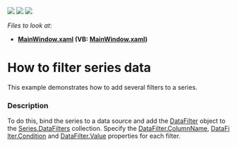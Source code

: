 <!-- default badges list -->
![](https://img.shields.io/endpoint?url=https://codecentral.devexpress.com/api/v1/VersionRange/128569925/15.1.3%2B)
[![](https://img.shields.io/badge/Open_in_DevExpress_Support_Center-FF7200?style=flat-square&logo=DevExpress&logoColor=white)](https://supportcenter.devexpress.com/ticket/details/T339646)
[![](https://img.shields.io/badge/📖_How_to_use_DevExpress_Examples-e9f6fc?style=flat-square)](https://docs.devexpress.com/GeneralInformation/403183)
<!-- default badges end -->
<!-- default file list -->
*Files to look at*:

* **[MainWindow.xaml](./CS/DataFilter/MainWindow.xaml) (VB: [MainWindow.xaml](./VB/DataFilter/MainWindow.xaml))**
<!-- default file list end -->
# How to filter series data 


This example demonstrates how to add several filters to a series.


<h3>Description</h3>

<p>To do this, bind&nbsp;the&nbsp;series to a data source and add the&nbsp;<a href="https://documentation.devexpress.com/#WPF/clsDevExpressXpfChartsDataFiltertopic">DataFilter</a>&nbsp;object&nbsp;to the&nbsp;<a href="https://documentation.devexpress.com/#WPF/DevExpressXpfChartsSeries_DataFilterstopic">Series.DataFilters</a>&nbsp;collection.&nbsp;Specify&nbsp;the&nbsp;<a href="https://documentation.devexpress.com/#WPF/DevExpressXpfChartsDataFilter_ColumnNametopic">DataFilter.ColumnName</a>,&nbsp;<a href="https://documentation.devexpress.com/#WPF/DevExpressXpfChartsDataFilter_Conditiontopic">DataFilter.Condition</a>&nbsp;and&nbsp;<a href="https://documentation.devexpress.com/#WPF/DevExpressXpfChartsDataFilter_Valuetopic">DataFilter.Value</a>&nbsp;properties for each filter.</p>

<br/>


